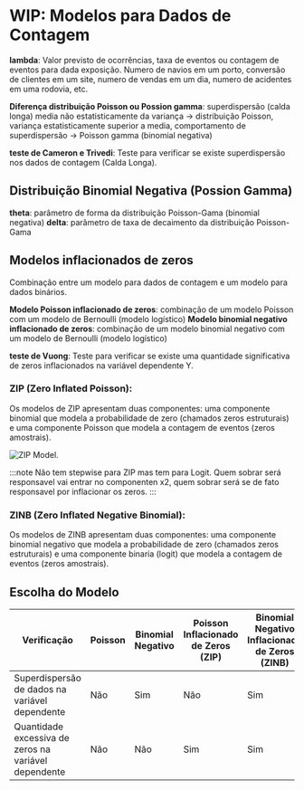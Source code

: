 # WIP: Modelos para Dados de Contagem

**lambda**: Valor previsto de ocorrências, taxa de eventos ou contagem de eventos para dada exposição. Numero de navios em um porto, conversão de clientes em um site, numero de vendas em um dia, numero de acidentes em uma rodovia, etc.

**Diferença distribuição Poisson ou Possion gamma**: superdispersão (calda longa) media não estatisticamente da variança -> distribuição Poisson, variança estatisticamente  superior a media, comportamento de superdispersão -> Poisson gamma (binomial negativa)

**teste de Cameron e Trivedi**: Teste para verificar se existe superdispersão nos dados de contagem (Calda Longa).

## Distribuição Binomial Negativa (Possion Gamma)

**theta**: parâmetro de forma da distribuição Poisson-Gama (binomial negativa)
**delta**: parâmetro de taxa de decaimento da distribuição Poisson-Gama

## Modelos inflacionados de zeros
Combinação entre um modelo para dados de contagem e um modelo para dados binários.

**Modelo Poisson inflacionado de zeros**: combinação de um modelo Poisson com um modelo de Bernoulli (modelo logístico)
**Modelo binomial negativo inflacionado de zeros**: combinação de um modelo binomial negativo com um modelo de Bernoulli (modelo logístico)

**teste de Vuong**: Teste para verificar se existe uma quantidade significativa de zeros inflacionados na variável dependente Y.

### ZIP (Zero Inflated Poisson):
Os modelos de ZIP apresentam duas componentes: uma componente binomial que modela a probabilidade de zero (chamados zeros estruturais) e uma componente Poisson que modela a contagem de eventos (zeros amostrais).

![ZIP Model.](https://encrypted-tbn0.gstatic.com/images?q=tbn:ANd9GcS4BUr0ooloOJ_fy7gHzSNbr8D6y7N5_s_NFA&s)

:::note
Não tem stepwise para ZIP mas tem para Logit. Quem sobrar será responsavel vai entrar no componenten x2, quem sobrar será se de fato responsavel por inflacionar os zeros.
:::

### ZINB (Zero Inflated Negative Binomial):
Os modelos de ZINB apresentam duas componentes: uma componente binomial negativo que modela a probabilidade de zero (chamados zeros estruturais) e uma componente binaria (logit) que modela a contagem de eventos (zeros amostrais).

## Escolha do Modelo

| Verificação | Poisson | Binomial Negativo | Poisson Inflacionado de Zeros (ZIP) | Binomial Negativo Inflacionado de Zeros (ZINB) |
| --- | --- | --- | --- | --- |
| Superdispersão de dados na variável dependente | Não | Sim | Não | Sim |
| Quantidade excessiva de zeros na variável dependente | Não | Não | Sim | Sim |


